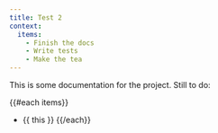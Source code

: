 ```yaml
---
title: Test 2
context:
  items:
    - Finish the docs
    - Write tests
    - Make the tea
---
```


This is some documentation for the project. Still to do:

{{#each items}}

- {{ this }}
  {{/each}}
